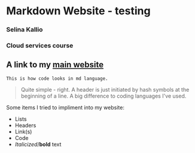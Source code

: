 # Markdown Website - testing
### Selina Kallio 
### Cloud services course 

A link to my [main website](https://s311u.github.io/SK_resume/html/index.html)
---
`This is how code looks in md language.`

>Quite simple - right.
>A header is just initiated by hash symbols at the beginning of a line.
>A big difference to coding languages I've used.


Some items I tried to impliment into my website:
- Lists
- Headers
- Link(s)
- Code
- *Italicized*/**bold** text
